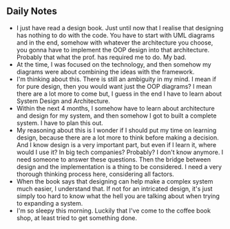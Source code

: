 ## Daily Notes

- I just have read a design book. Just until now that I realise that designing has nothing to do with the code. You have to start with UML diagrams and in the end, somehow with whatever the architecture you choose, you gonna have to implement the OOP design into that architecture. Probably that what the prof. has required me to do. My bad.
- At the time, I was focused on the technology, and then somehow my diagrams were about combining the ideas with the framework.
- I'm thinking about this. There is still an ambiguity in my mind. I mean if for pure design, then you would want just the OOP diagrams? I mean there are a lot more to come but, I guess in the end I have to learn about System Design and Architecture.
- Within the next 4 months, I somehow have to learn about architecture and design for my system, and then somehow I got to built a complete system. I have to plan this out.
- My reasoning about this is I wonder if I should put my time on learning design, because there are a lot more to think before making a decision. And I know design is a very important part, but even if I learn it, where would I use it? In big tech companies? Probably? I don't know anymore. I need someone to answer these questions. Then the bridge between design and the implementation is a thing to be considered. I need a very thorough thinking process here, considering all factors.
- When the book says that designing can help make a complex system much easier, I understand that. If not for an intricated design, it's just simply too hard to know what the hell you are talking about when trying to expanding a system.
- I'm so sleepy this morning. Luckily  that I've come to the coffee book shop, at least tried to get something done.
